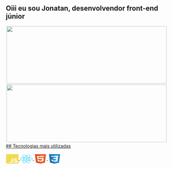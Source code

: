 ## Oiii eu sou Jonatan, desenvolvendor front-end júnior
<div align="center">
  <a href="https://github.com/rafaballerini">
  <img width="500vw" height="180em" src="https://github-readme-stats.vercel.app/api?username=Jonatank28&show_icons=true&theme=dracula&include_all_commits=true&count_private=true"/>
  <img width="500vw" height="180em" src="https://github-readme-stats.vercel.app/api/top-langs/?username=Jonatank28&layout=compact&langs_count=7&theme=dracula"/>
</div>
## Tecnologias mais utilizadas
<div style="display: inline_block"><br>
  <img align="center" alt="Rafa-Js" height="30" width="40" src="https://raw.githubusercontent.com/devicons/devicon/master/icons/javascript/javascript-plain.svg">
  <img align="center" alt="Rafa-React" height="30" width="40" src="https://raw.githubusercontent.com/devicons/devicon/master/icons/react/react-original.svg">
  <img align="center" alt="Rafa-HTML" height="30" width="40" src="https://raw.githubusercontent.com/devicons/devicon/master/icons/html5/html5-original.svg">
  <img align="center" alt="Rafa-CSS" height="30" width="40" src="https://raw.githubusercontent.com/devicons/devicon/master/icons/css3/css3-original.svg">
</div>

